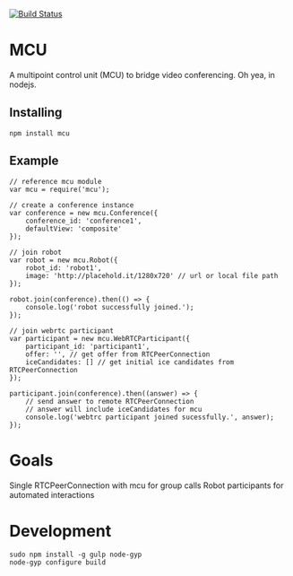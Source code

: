 [![Build Status](https://secure.travis-ci.org/ghafran/mcu.png)](http://travis-ci.org/ghafran/mcu)

# MCU
A multipoint control unit (MCU) to bridge video conferencing. Oh yea, in nodejs.

## Installing
```
npm install mcu
```

## Example

```
// reference mcu module
var mcu = require('mcu');

// create a conference instance
var conference = new mcu.Conference({
    conference_id: 'conference1',
    defaultView: 'composite'
});

// join robot
var robot = new mcu.Robot({
    robot_id: 'robot1',
    image: 'http://placehold.it/1280x720' // url or local file path
});

robot.join(conference).then(() => {
    console.log('robot successfully joined.');
});

// join webrtc participant
var participant = new mcu.WebRTCParticipant({
    participant_id: 'participant1',
    offer: '', // get offer from RTCPeerConnection
    iceCandidates: [] // get initial ice candidates from RTCPeerConnection
});

participant.join(conference).then((answer) => {
    // send answer to remote RTCPeerConnection
    // answer will include iceCandidates for mcu
    console.log('webtrc participant joined sucessfully.', answer);
});

```

# Goals
Single RTCPeerConnection with mcu for group calls
Robot participants for automated interactions

# Development

```
sudo npm install -g gulp node-gyp
node-gyp configure build
```
